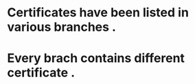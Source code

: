 # Certificates have been listed in various branches .
# Every brach contains different certificate .
